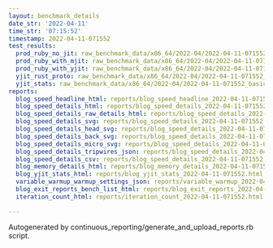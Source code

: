 ```yaml
---
layout: benchmark_details
date_str: '2022-04-11'
time_str: '07:15:52'
timestamp: 2022-04-11-071552
test_results:
  prod_ruby_no_jit: raw_benchmark_data/x86_64/2022-04/2022-04-11-071552_basic_benchmark_prod_ruby_no_jit.json
  prod_ruby_with_mjit: raw_benchmark_data/x86_64/2022-04/2022-04-11-071552_basic_benchmark_prod_ruby_with_mjit.json
  prod_ruby_with_yjit: raw_benchmark_data/x86_64/2022-04/2022-04-11-071552_basic_benchmark_prod_ruby_with_yjit.json
  yjit_rust_proto: raw_benchmark_data/x86_64/2022-04/2022-04-11-071552_basic_benchmark_yjit_rust_proto.json
  yjit_stats: raw_benchmark_data/x86_64/2022-04/2022-04-11-071552_basic_benchmark_yjit_stats.json
reports:
  blog_speed_headline_html: reports/blog_speed_headline_2022-04-11-071552.html
  blog_speed_details_html: reports/blog_speed_details_2022-04-11-071552.html
  blog_speed_details_raw_details_html: reports/blog_speed_details_2022-04-11-071552.raw_details.html
  blog_speed_details_svg: reports/blog_speed_details_2022-04-11-071552.svg
  blog_speed_details_head_svg: reports/blog_speed_details_2022-04-11-071552.head.svg
  blog_speed_details_back_svg: reports/blog_speed_details_2022-04-11-071552.back.svg
  blog_speed_details_micro_svg: reports/blog_speed_details_2022-04-11-071552.micro.svg
  blog_speed_details_tripwires_json: reports/blog_speed_details_2022-04-11-071552.tripwires.json
  blog_speed_details_csv: reports/blog_speed_details_2022-04-11-071552.csv
  blog_memory_details_html: reports/blog_memory_details_2022-04-11-071552.html
  blog_yjit_stats_html: reports/blog_yjit_stats_2022-04-11-071552.html
  variable_warmup_warmup_settings_json: reports/variable_warmup_2022-04-11-071552.warmup_settings.json
  blog_exit_reports_bench_list_html: reports/blog_exit_reports_2022-04-11-071552.bench_list.html
  iteration_count_html: reports/iteration_count_2022-04-11-071552.html

---
```

Autogenerated by continuous_reporting/generate_and_upload_reports.rb script.
